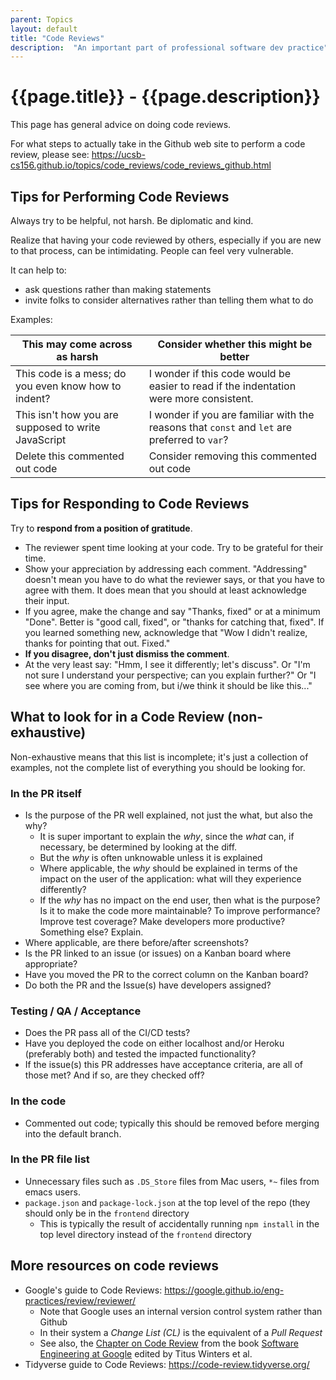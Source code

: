 ```yaml
---
parent: Topics
layout: default
title: "Code Reviews"
description:  "An important part of professional software dev practice"
---
```


# {{page.title}} - {{page.description}}

This page has general advice on doing code reviews.

For what steps to actually take in the Github web site to perform a code review, please see: 
<https://ucsb-cs156.github.io/topics/code_reviews/code_reviews_github.html>


## Tips for Performing Code Reviews

Always try to be helpful, not harsh.  Be diplomatic and kind.

Realize that having your code reviewed by others, especially if you are new to that process, can be intimidating.  People can feel very vulnerable.

It can help to:
* ask questions rather than making statements
* invite folks to consider alternatives rather than telling them what to do

Examples: 

| This may come across as harsh |  Consider whether this might be better |
|-------------------------------|-----------------------------------------|
| This code is a mess; do you even know how to indent? | I wonder if this code would be easier to read if the indentation were more consistent. |
| This isn't how you are supposed to write JavaScript | I wonder if you are familiar with the reasons that `const` and `let` are preferred to  `var`? |
| Delete this  commented out code | Consider removing this commented out code  |

## Tips for Responding to Code Reviews

Try to **respond from a position of gratitude**.  

- The reviewer spent time looking at your code.  Try to be grateful for their time.
- Show your appreciation by addressing each comment.  "Addressing" doesn't mean you have to do what the reviewer says, or that you have to agree with them.  It does mean that you should at least acknowledge their input.
- If you agree, make the change and say "Thanks, fixed" or at a minimum "Done".   Better is "good call, fixed", or "thanks for catching that, fixed".  If you learned something new, acknowledge that "Wow I didn't realize, thanks for pointing that out. Fixed."
- **If you disagree, don't just dismiss the comment**.  
- At the very least say: "Hmm, I see it differently; let's discuss".  Or "I'm not sure I understand your perspective; can you explain further?" Or "I see where you are coming from, but i/we think it should be like this..."
  
## What to look for in a Code Review (non-exhaustive)

Non-exhaustive means that this list is incomplete; it's just a collection of examples, not the complete list of everything you should be looking for.

### In the PR itself

* Is the purpose of the PR well explained, not just the what, but also the why?
  - It is super important to explain the *why*, since the *what* can, if necessary, be determined by looking at the diff.
  - But the *why* is often unknowable unless it is explained
  - Where applicable, the *why* should be explained in terms of the impact on the user of the application: what will they experience differently?
  - If the *why* has no impact on the end user, then what is the purpose?  Is it to make the code more maintainable?  To improve performance?  Improve test coverage?  Make developers more productive? Something else?  Explain.
* Where applicable, are there before/after screenshots?
* Is the PR linked to an issue (or issues) on a Kanban board where appropriate?
* Have you moved the PR to the correct column on the Kanban board?
* Do both the PR and the Issue(s) have developers assigned?

### Testing / QA / Acceptance
* Does the PR pass all of the CI/CD tests?
* Have you deployed the code on either localhost and/or Heroku (preferably both) and tested the impacted functionality?
* If the issue(s) this PR addresses have acceptance criteria, are all of those met?  And if so, are they checked off?

### In the code

* Commented out code; typically this should be removed before merging into the default branch.

### In the PR file list

* Unnecessary files such as `.DS_Store` files from Mac users, `*~` files from emacs users.
* `package.json` and `package-lock.json` at the top level of the repo (they should only be in the `frontend` directory
  - This is typically the result of accidentally running `npm install` in the top level directory instead of the `frontend` directory

## More resources on code reviews
* Google's guide to Code Reviews: <https://google.github.io/eng-practices/review/reviewer/>
  - Note that Google uses an internal version control system rather than Github
  - In their system a *Change List (CL)* is the equivalent of a *Pull Request*
  - See also, the [Chapter on Code Review](https://abseil.io/resources/swe-book/html/ch09.html) from the book [Software Engineering at Google](https://abseil.io/resources/swe-book) edited by Titus Winters et al.
* Tidyverse guide to Code Reviews: <https://code-review.tidyverse.org/>
